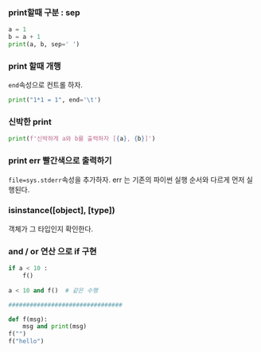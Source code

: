 ### print할때 구분 : sep

```python
a = 1
b = a + 1
print(a, b, sep=' ')
```

### print 할때 개행

`end`속성으로 컨트롤 하자.

```python
print("1*1 = 1", end='\t')
```

### 신박한 print

```python
print(f'신박하게 a와 b를 출력하자 [{a}, {b}]')
```



### print err 빨간색으로 출력하기

`file=sys.stderr`속성을 추가하자. err 는 기존의 파이썬 실행 순서와 다르게 먼저 실행된다.



### isinstance([object], [type])

객체가 그 타입인지 확인한다.



### and / or 연산 으로 if 구현

```python
if a < 10 :
    f()
    
a < 10 and f()  # 같은 수행

################################

def f(msg):
    msg and print(msg)
f("")
f("hello")
```

